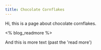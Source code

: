 ```yaml
---
title: Chocolate Cornflakes
---
```

Hi, this is a page about chocolate cornflakes.

<% blog_readmore %>

And this is more text (past the 'read more')

